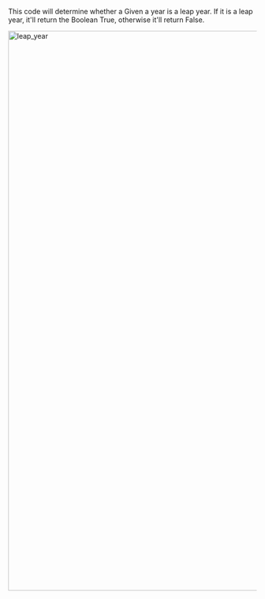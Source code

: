 This code will determine whether a Given a year is a leap year. If it is a leap year, it'll return the Boolean True, otherwise it'll return False.

<img width="1135" alt="leap_year" src="https://user-images.githubusercontent.com/129405023/229912236-4675d3b2-eebf-46db-8375-db6279b772d4.png">
